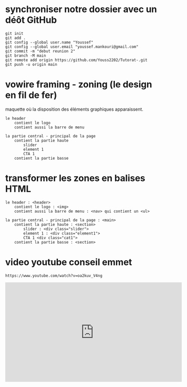 # synchroniser notre dossier avec un déôt GitHub

```
git init
git add .
git config --global user.name "Youssef"
git config --global user.email "youssef.mankouri@gmail.com"
git commit -m "debut reunion 2"
git branch -M main
git remote add origin https://github.com/Youss2202/Tutorat-.git
git push -u origin main
```

# vowire framing - zoning (le design en fil de fer)

maquette où la disposition des éléments graphiques apparaissent.

```
le header 
    contient le logo
    contient aussi la barre de menu

la partie central - principal de la page 
    contient la partie haute 
        slider
        element 1
        CTA 1
    contient la partie basse
```

# transformer les zones en balises HTML

```
le header : <header> 
    contient le logo : <img> 
    contient aussi la barre de menu : <nav> qui contient un <ul>

la partie central - principal de la page : <main>
    contient la partie haute : <section>
        slider : <div class="slider">
        element 1 : <div class="element1">
        CTA 1 <div class="cat1">
    contient la partie basse : <section>
```

# video youtube conseil emmet

```
https://www.youtube.com/watch?v=oa2kuv_V4ng 
```

<iframe width="560" height="315" src="https://www.youtube.com/embed/oa2kuv_V4ng?si=ElboOznAQGPmP3a-" title="YouTube video player" frameborder="0" allow="accelerometer; autoplay; clipboard-write; encrypted-media; gyroscope; picture-in-picture; web-share" referrerpolicy="strict-origin-when-cross-origin" allowfullscreen></iframe>